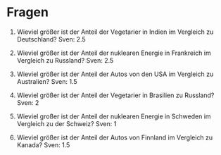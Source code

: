 # Fragen

1. Wieviel größer ist der Anteil der Vegetarier in Indien im Vergleich zu Deutschland?
Sven: 2.5

2. Wieviel größer ist der Anteil der nuklearen Energie in Frankreich im Vergleich zu Russland?
Sven: 2.5

3. Wieviel größer ist der Anteil der Autos von den USA im Vergleich zu Australien?
Sven: 1.5

4. Wieviel größer ist der Anteil der Vegetarier in Brasilien zu Russland?
Sven: 2

5. Wieviel großer ist der Anteil der nuklearen Energie in Schweden im Vergleich zu der Schweiz?
Sven: 1

6. Wieviel größer ist der Anteil der Autos von Finnland im Vergleich zu Kanada?
Sven: 1.5
